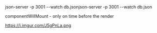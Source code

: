 json-server -p 3001 --watch db.jsonjson-server -p 3001 --watch db.json

componentWillMount - only on time before the render


 https://i.imgur.com/J5gPnLa.png
